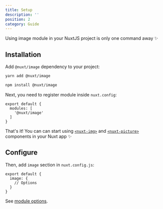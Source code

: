 ```yaml
---
title: Setup
description: ''
position: 2
category: Guide
---
```


Using image module in your NuxtJS project is only one command away ✨

## Installation

Add `@nuxt/image` dependency to your project:

<code-group>
  <code-block label="Yarn" active>

  ```bash
  yarn add @nuxt/image
  ```

  </code-block>
  <code-block label="NPM">

  ```bash
  npm install @nuxt/image
  ```

  </code-block>
</code-group>


Next, you need to register module inside `nuxt.config`:

```js{}[nuxt.config.js]
export default {
  modules: [
    '@nuxt/image'
  ]
}
```

<alert type="success">

That's it! You can can start using [`<nuxt-img>`](/nuxt-img) and [`<nuxt-picture>`](/nuxt-picture) components in your Nuxt app ✨

</alert>

## Configure

Then, add `image` section in `nuxt.config.js`:

```js[nuxt.config.js]
export default {
  image: {
    // Options
  }
}
```

See [module options](/options).
